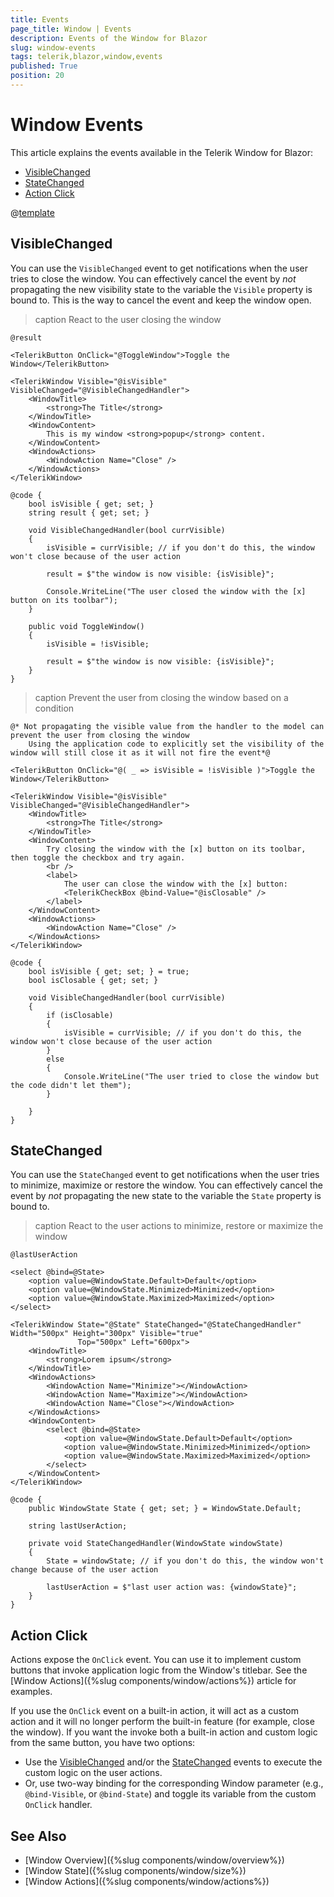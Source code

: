 ```yaml
---
title: Events
page_title: Window | Events
description: Events of the Window for Blazor
slug: window-events
tags: telerik,blazor,window,events
published: True
position: 20
---
```


# Window Events

This article explains the events available in the Telerik Window for Blazor:


* [VisibleChanged](#visiblechanged)
* [StateChanged](#statechanged)
* [Action Click](#action-click)

@[template](/_contentTemplates/common/general-info.md#event-callback-can-be-async) 


## VisibleChanged

You can use the `VisibleChanged` event to get notifications when the user tries to close the window. You can effectively cancel the event by *not* propagating the new visibility state to the variable the `Visible` property is bound to. This is the way to cancel the event and keep the window open.

>caption React to the user closing the window

````CSHTML
@result

<TelerikButton OnClick="@ToggleWindow">Toggle the Window</TelerikButton>

<TelerikWindow Visible="@isVisible" VisibleChanged="@VisibleChangedHandler">
    <WindowTitle>
        <strong>The Title</strong>
    </WindowTitle>
    <WindowContent>
        This is my window <strong>popup</strong> content.
    </WindowContent>
    <WindowActions>
        <WindowAction Name="Close" />
    </WindowActions>
</TelerikWindow>

@code {
    bool isVisible { get; set; }
    string result { get; set; }

    void VisibleChangedHandler(bool currVisible)
    {
        isVisible = currVisible; // if you don't do this, the window won't close because of the user action

        result = $"the window is now visible: {isVisible}";

        Console.WriteLine("The user closed the window with the [x] button on its toolbar");
    }

    public void ToggleWindow()
    {
        isVisible = !isVisible;

        result = $"the window is now visible: {isVisible}";
    }
}
````

>caption Prevent the user from closing the window based on a condition

````CSHTML
@* Not propagating the visible value from the handler to the model can prevent the user from closing the window
    Using the application code to explicitly set the visibility of the window will still close it as it will not fire the event*@

<TelerikButton OnClick="@( _ => isVisible = !isVisible )">Toggle the Window</TelerikButton>

<TelerikWindow Visible="@isVisible" VisibleChanged="@VisibleChangedHandler">
    <WindowTitle>
        <strong>The Title</strong>
    </WindowTitle>
    <WindowContent>
        Try closing the window with the [x] button on its toolbar, then toggle the checkbox and try again.
        <br />
        <label>
            The user can close the window with the [x] button:
            <TelerikCheckBox @bind-Value="@isClosable" />
        </label>
    </WindowContent>
    <WindowActions>
        <WindowAction Name="Close" />
    </WindowActions>
</TelerikWindow>

@code {
    bool isVisible { get; set; } = true;
    bool isClosable { get; set; }

    void VisibleChangedHandler(bool currVisible)
    {
        if (isClosable)
        {
            isVisible = currVisible; // if you don't do this, the window won't close because of the user action
        }
        else
        {
            Console.WriteLine("The user tried to close the window but the code didn't let them");
        }

    }
}
````

## StateChanged

You can use the `StateChanged` event to get notifications when the user tries to minimize, maximize or restore the window. You can effectively cancel the event by *not* propagating the new state to the variable the `State` property is bound to.

>caption React to the user actions to minimize, restore or maximize the window

````CSHTML
@lastUserAction

<select @bind=@State>
    <option value=@WindowState.Default>Default</option>
    <option value=@WindowState.Minimized>Minimized</option>
    <option value=@WindowState.Maximized>Maximized</option>
</select>

<TelerikWindow State="@State" StateChanged="@StateChangedHandler" Width="500px" Height="300px" Visible="true"
               Top="500px" Left="600px">
    <WindowTitle>
        <strong>Lorem ipsum</strong>
    </WindowTitle>
    <WindowActions>
        <WindowAction Name="Minimize"></WindowAction>
        <WindowAction Name="Maximize"></WindowAction>
        <WindowAction Name="Close"></WindowAction>
    </WindowActions>
    <WindowContent>
        <select @bind=@State>
            <option value=@WindowState.Default>Default</option>
            <option value=@WindowState.Minimized>Minimized</option>
            <option value=@WindowState.Maximized>Maximized</option>
        </select>
    </WindowContent>
</TelerikWindow>

@code {
    public WindowState State { get; set; } = WindowState.Default;

    string lastUserAction;

    private void StateChangedHandler(WindowState windowState)
    {
        State = windowState; // if you don't do this, the window won't change because of the user action

        lastUserAction = $"last user action was: {windowState}";
    }
}
````

## Action Click

Actions expose the `OnClick` event. You can use it to implement custom buttons that invoke application logic from the Window's titlebar. See the [Window Actions]({%slug components/window/actions%}) article for examples.

If you use the `OnClick` event on a built-in action, it will act as a custom action and it will no longer perform the built-in feature (for example, close the window). If you want the invoke both a built-in action and custom logic from the same button, you have two options:

* Use the [VisibleChanged](#visiblechanged) and/or the [StateChanged](#statechanged) events to execute the custom logic on the user actions.
* Or, use two-way binding for the corresponding Window parameter (e.g., `@bind-Visible`, or `@bind-State`) and toggle its variable from the custom `OnClick` handler.

## See Also

  * [Window Overview]({%slug components/window/overview%})
  * [Window State]({%slug components/window/size%})
  * [Window Actions]({%slug components/window/actions%})
